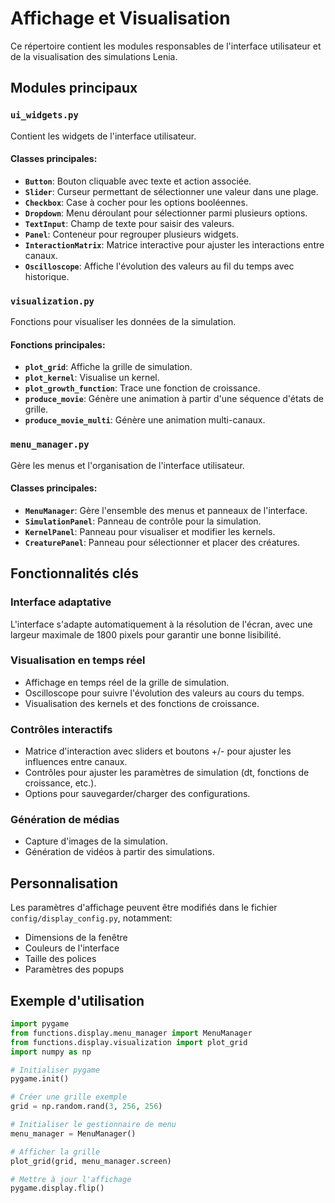 # Affichage et Visualisation

Ce répertoire contient les modules responsables de l'interface utilisateur et de la visualisation des simulations Lenia.

## Modules principaux

### `ui_widgets.py`

Contient les widgets de l'interface utilisateur.

#### Classes principales:

- **`Button`**: Bouton cliquable avec texte et action associée.
- **`Slider`**: Curseur permettant de sélectionner une valeur dans une plage.
- **`Checkbox`**: Case à cocher pour les options booléennes.
- **`Dropdown`**: Menu déroulant pour sélectionner parmi plusieurs options.
- **`TextInput`**: Champ de texte pour saisir des valeurs.
- **`Panel`**: Conteneur pour regrouper plusieurs widgets.
- **`InteractionMatrix`**: Matrice interactive pour ajuster les interactions entre canaux.
- **`Oscilloscope`**: Affiche l'évolution des valeurs au fil du temps avec historique.

### `visualization.py`

Fonctions pour visualiser les données de la simulation.

#### Fonctions principales:

- **`plot_grid`**: Affiche la grille de simulation.
- **`plot_kernel`**: Visualise un kernel.
- **`plot_growth_function`**: Trace une fonction de croissance.
- **`produce_movie`**: Génère une animation à partir d'une séquence d'états de grille.
- **`produce_movie_multi`**: Génère une animation multi-canaux.

### `menu_manager.py`

Gère les menus et l'organisation de l'interface utilisateur.

#### Classes principales:

- **`MenuManager`**: Gère l'ensemble des menus et panneaux de l'interface.
- **`SimulationPanel`**: Panneau de contrôle pour la simulation.
- **`KernelPanel`**: Panneau pour visualiser et modifier les kernels.
- **`CreaturePanel`**: Panneau pour sélectionner et placer des créatures.

## Fonctionnalités clés

### Interface adaptative

L'interface s'adapte automatiquement à la résolution de l'écran, avec une largeur maximale de 1800 pixels pour garantir une bonne lisibilité.

### Visualisation en temps réel

- Affichage en temps réel de la grille de simulation.
- Oscilloscope pour suivre l'évolution des valeurs au cours du temps.
- Visualisation des kernels et des fonctions de croissance.

### Contrôles interactifs

- Matrice d'interaction avec sliders et boutons +/- pour ajuster les influences entre canaux.
- Contrôles pour ajuster les paramètres de simulation (dt, fonctions de croissance, etc.).
- Options pour sauvegarder/charger des configurations.

### Génération de médias

- Capture d'images de la simulation.
- Génération de vidéos à partir des simulations.

## Personnalisation

Les paramètres d'affichage peuvent être modifiés dans le fichier `config/display_config.py`, notamment:

- Dimensions de la fenêtre
- Couleurs de l'interface
- Taille des polices
- Paramètres des popups

## Exemple d'utilisation

```python
import pygame
from functions.display.menu_manager import MenuManager
from functions.display.visualization import plot_grid
import numpy as np

# Initialiser pygame
pygame.init()

# Créer une grille exemple
grid = np.random.rand(3, 256, 256)

# Initialiser le gestionnaire de menu
menu_manager = MenuManager()

# Afficher la grille
plot_grid(grid, menu_manager.screen)

# Mettre à jour l'affichage
pygame.display.flip()
``` 